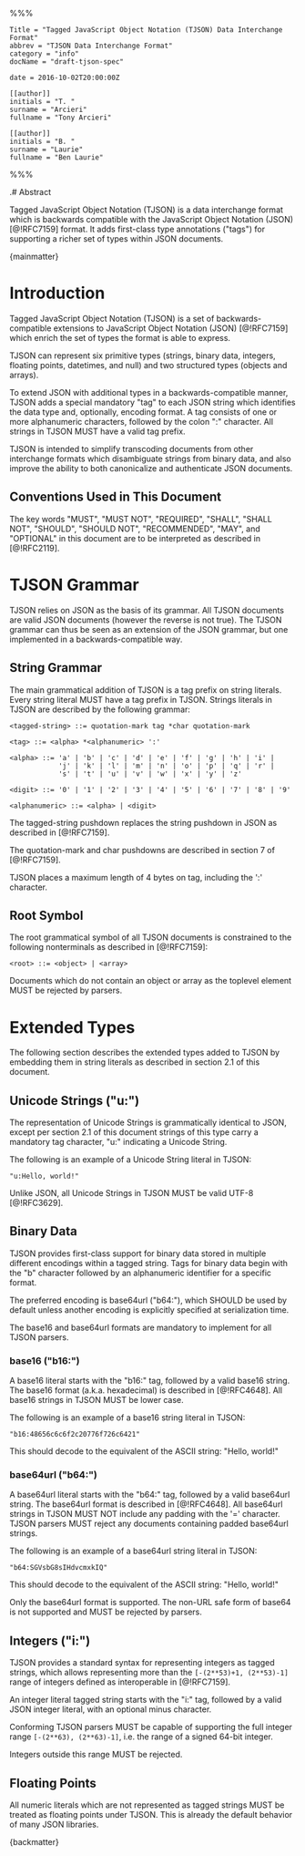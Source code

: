 %%%

    Title = "Tagged JavaScript Object Notation (TJSON) Data Interchange Format"
    abbrev = "TJSON Data Interchange Format"
    category = "info"
    docName = "draft-tjson-spec"
    
    date = 2016-10-02T20:00:00Z
    
    [[author]]
    initials = "T. "
    surname = "Arcieri"
    fullname = "Tony Arcieri"

    [[author]]
    initials = "B. "
    surname = "Laurie"
    fullname = "Ben Laurie"

%%%

.# Abstract

Tagged JavaScript Object Notation (TJSON) is a data interchange format which is
backwards compatible with the JavaScript Object Notation (JSON) [@!RFC7159]
format. It adds first-class type annotations ("tags") for supporting a richer
set of types within JSON documents.

{mainmatter}

# Introduction

Tagged JavaScript Object Notation (TJSON) is a set of backwards-compatible
extensions to JavaScript Object Notation (JSON) [@!RFC7159] which enrich
the set of types the format is able to express.

TJSON can represent six primitive types (strings, binary data, integers,
floating points, datetimes, and null) and two structured types (objects and
arrays).

To extend JSON with additional types in a backwards-compatible manner,
TJSON adds a special mandatory "tag" to each JSON string which identifies
the data type and, optionally, encoding format. A tag consists of one
or more alphanumeric characters, followed by the colon ":" character.
All strings in TJSON MUST have a valid tag prefix.

TJSON is intended to simplify transcoding documents from other interchange
formats which disambiguate strings from binary data, and also improve the
ability to both canonicalize and authenticate JSON documents.

## Conventions Used in This Document

The key words "MUST", "MUST NOT", "REQUIRED", "SHALL", "SHALL NOT", "SHOULD",
"SHOULD NOT", "RECOMMENDED", "MAY", and "OPTIONAL" in this document are to be
interpreted as described in [@!RFC2119].

# TJSON Grammar

TJSON relies on JSON as the basis of its grammar. All TJSON documents are valid
JSON documents (however the reverse is not true). The TJSON grammar can thus
be seen as an extension of the JSON grammar, but one implemented in a
backwards-compatible way.

## String Grammar

The main grammatical addition of TJSON is a tag prefix on string literals. Every
string literal MUST have a tag prefix in TJSON. Strings literals in TJSON are
described by the following grammar:

    <tagged-string> ::= quotation-mark tag *char quotation-mark

    <tag> ::= <alpha> *<alphanumeric> ':'

    <alpha> ::= 'a' | 'b' | 'c' | 'd' | 'e' | 'f' | 'g' | 'h' | 'i' |
                'j' | 'k' | 'l' | 'm' | 'n' | 'o' | 'p' | 'q' | 'r' |
                's' | 't' | 'u' | 'v' | 'w' | 'x' | 'y' | 'z'

    <digit> ::= '0' | '1' | '2' | '3' | '4' | '5' | '6' | '7' | '8' | '9'

    <alphanumeric> ::= <alpha> | <digit>

The tagged-string pushdown replaces the string pushdown in JSON as described in
[@!RFC7159].

The quotation-mark and char pushdowns are described in section 7 of [@!RFC7159].

TJSON places a maximum length of 4 bytes on tag, including the ':' character.

## Root Symbol

The root grammatical symbol of all TJSON documents is constrained to the
following nonterminals as described in [@!RFC7159]:

    <root> ::= <object> | <array>

Documents which do not contain an object or array as the toplevel element
MUST be rejected by parsers.

# Extended Types

The following section describes the extended types added to TJSON by embedding
them in string literals as described in section 2.1 of this document.

## Unicode Strings ("u:")

The representation of Unicode Strings is grammatically identical to JSON,
except per section 2.1 of this document strings of this type carry a
mandatory tag character, "u:" indicating a Unicode String.

The following is an example of a Unicode String literal in TJSON:

    "u:Hello, world!"

Unlike JSON, all Unicode Strings in TJSON MUST be valid UTF-8 [@!RFC3629].

## Binary Data

TJSON provides first-class support for binary data stored in multiple
different encodings within a tagged string. Tags for binary data begin
with the "b" character followed by an alphanumeric identifier for a
specific format.

The preferred encoding is base64url ("b64:"), which SHOULD be used by
default unless another encoding is explicitly specified at serialization
time.

The base16 and base64url formats are mandatory to implement for all TJSON
parsers.

### base16 ("b16:")

A base16 literal starts with the "b16:" tag, followed by a valid base16 string.
The base16 format (a.k.a. hexadecimal) is described in [@!RFC4648]. All base16
strings in TJSON MUST be lower case.

The following is an example of a base16 string literal in TJSON:

    "b16:48656c6c6f2c20776f726c6421"

This should decode to the equivalent of the ASCII string: "Hello, world!"

### base64url ("b64:")

A base64url literal starts with the "b64:" tag, followed by a valid base64url
string. The base64url format is described in [@!RFC4648]. All base64url strings
in TJSON MUST NOT include any padding with the '=' character. TJSON parsers
MUST reject any documents containing padded base64url strings.

The following is an example of a base64url string literal in TJSON:

    "b64:SGVsbG8sIHdvcmxkIQ"

This should decode to the equivalent of the ASCII string: "Hello, world!"

Only the base64url format is supported. The non-URL safe form of base64
is not supported and MUST be rejected by parsers.

## Integers ("i:")

TJSON provides a standard syntax for representing integers as tagged strings,
which allows representing more than the `[-(2**53)+1, (2**53)-1]` range of
integers defined as interoperable in [@!RFC7159].

An integer literal tagged string starts with the "i:" tag, followed by a
valid JSON integer literal, with an optional minus character.

Conforming TJSON parsers MUST be capable of supporting the full integer range
`[-(2**63), (2**63)-1]`, i.e. the range of a signed 64-bit integer.

Integers outside this range MUST be rejected.

## Floating Points

All numeric literals which are not represented as tagged strings MUST be
treated as floating points under TJSON. This is already the default behavior
of many JSON libraries.

{backmatter}
